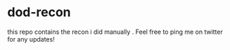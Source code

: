 # dod-recon
this repo contains the recon i did manually .  Feel free to ping me on twitter for any updates! 
